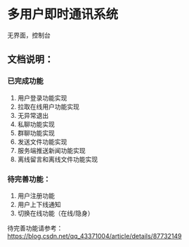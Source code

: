 # 多用户即时通讯系统
无界面，控制台
## 文档说明：
### 已完成功能
1. 用户登录功能实现
2. 拉取在线用户功能实现
3. 无异常退出
4. 私聊功能实现
5. 群聊功能实现
6. 发送文件功能实现
7. 服务端推送新闻功能实现
8. 离线留言和离线文件功能实现

### 待完善功能：
1. 用户注册功能
2. 用户上下线通知
3. 切换在线功能（在线/隐身）

待完善功能请参考：
https://blog.csdn.net/qq_43371004/article/details/87732149
